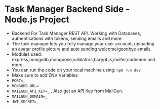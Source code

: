 # Task Manager Backend Side - Node.js Project

*  Backend For Task Manager REST API. Working with Databases, authentications with tokens, sending emails and more.
*  The task manager lets you fully manage your user account, uploading an avatar profile picture and auto sending welcome/goodbye emails.
*  Modules used: express,mongodb,mongoose,validators,bcrypt.js,multer,nodemon and more.
*  You can run the code on your local machine using: `npm run dev`
*  Make sure to add ENV Variables:
*   `PORT=_`
*   `MONGODB_URL=_`
*   `MAILGUN_API_KEY=_` , Also get an API Key from MailGun.
*   `MAILGUN_DOMAIN=_`
*   `JWT_SECRET=_`
